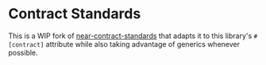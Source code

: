 # Contract Standards

This is a WIP fork of [near-contract-standards](https://github.com/near/near-sdk-rs/tree/master/near-contract-standards) that adapts it to this library's `#[contract]` attribute while also taking advantage of generics whenever possible.
